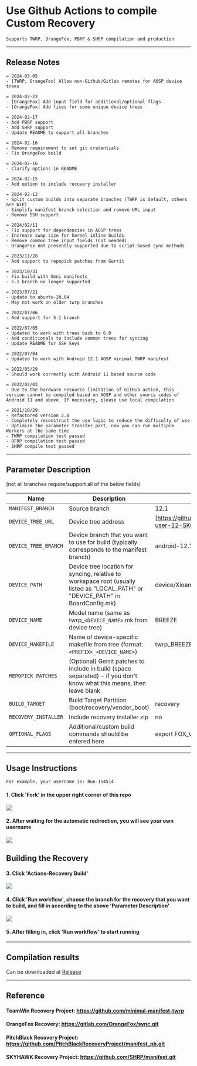 # Use Github Actions to compile Custom Recovery
```
Supports TWRP, OrangeFox, PBRP & SHRP compilation and production
```
---

## Release Notes
```
= 2024-03-05
- [TWRP, OrangeFox] Allow non-Github/Gitlab remotes for AOSP device trees

= 2024-02-23
- [OrangeFox] Add input field for additional/optional flags
- [OrangeFox] Add fixes for some unique device trees

= 2024-02-17
- Add PBRP support
- Add SHRP support
- Update README to support all branches

= 2024-02-16
- Remove requirement to set git credentials
- Fix OrangeFox build

= 2024-02-16
- Clarify options in README

= 2024-02-15
- Add option to include recovery installer

= 2024-02-12
- Split custom builds into separate branches (TWRP is default, others are WIP)
- Simplify manifest branch selection and remove URL input
- Remove SSH support

= 2024/02/11
- Fix support for dependencies in AOSP trees
- Increase swap size for kernel inline builds
- Remove common tree input fields (not needed)
- OrangeFox not presently supported due to script-based sync methods

= 2023/11/28
- Add support to repopick patches from Gerrit

= 2023/10/31
- Fix build with Omni manifests
- 5.1 branch no longer supported

= 2023/07/21
- Update to ubuntu-20.04
- May not work on older twrp branches

= 2022/07/06
- Add support for 5.1 branch

= 2022/07/05
- Updated to work with trees back to 6.0
- Add conditionals to include common trees for syncing
- Update README for SSH keys

= 2022/07/04
- Updated to work with Android 12.1 AOSP minimal TWRP manifest

= 2022/05/29
- Should work correctly with Android 11 based source code

= 2022/02/03
- Due to the hardware resource limitation of GitHub action, this version cannot be compiled based on AOSP and other source codes of Android 11 and above. If necessary, please use local compilation

= 2021/10/29: 
- Refactored version 2.0
- Completely reconstruct the use logic to reduce the difficulty of use
- Optimize the parameter transfer part, now you can run multiple Workers at the same time
- TWRP compilation test passed
- OFRP compilation test passed
- SHRP compile test passed
```

-----

## Parameter Description
(not all branches require/support all of the below fields)

| Name | Description | Example |
| ------------ | -------------------- | ------------ |
| `MANIFEST_BRANCH` | Source branch | 12.1 |
| `DEVICE_TREE_URL` | Device tree address | [https://github.com/twrpdtgen/android_device_xiaomi_breeze/tree/breeze-user-12-SKQ1.231127.001-V816.0.10.0.UNUINXM-release-keys]|
| `DEVICE_TREE_BRANCH` | Device branch that you want to use for build (typically corresponds to the manifest branch) | android-12.1 |
| `DEVICE_PATH` | Device tree location for syncing, relative to workspace root (usually listed as "LOCAL_PATH" or "DEVICE_PATH" in BoardConfig.mk) | device/Xioami/Breeze |
| `DEVICE_NAME` | Model name (same as twrp_`<DEVICE_NAME>`.mk from device tree) | BREEZE |
| `DEVICE_MAKEFILE` | Name of device-specific makefile from tree (format: `<PREFIX>_<DEVICE_NAME>`) | twrp_BREEZE
| `REPOPICK_PATCHES` | (Optional) Gerrit patches to include in build (space separated) - if you don't know what this means, then leave blank |  |
| `BUILD_TARGET` | Build Target Partition (boot/recovery/vendor_boot) | recovery |
| `RECOVERY_INSTALLER` | Include recovery installer zip | no |
| `OPTIONAL_FLAGS` | Additional/custom build commands should be entered here | export FOX_VIRTUAL_AB_DEVICE=1 |

-----

## Usage Instructions
```
For example, your username is: Run-114514
```
#### 1. Click 'Fork' in the upper right corner of this repo
![](https://i.bmp.ovh/imgs/2021/10/6b6ed9f29e732372.png)
#### 2. After waiting for the automatic redirection, you will see your own username
![](https://i.bmp.ovh/imgs/2021/10/66cfe324c0ebb69b.png)
## Building the Recovery
#### 3. Click 'Actions-Recovery Build'
![](https://i.bmp.ovh/imgs/2021/10/23896d1b66292047.png)
#### 4. Click 'Run workflow', choose the branch for the recovery that you want to build, and fill in according to the above 'Parameter Description'
![](https://i.bmp.ovh/imgs/2021/10/9cb7871267cf2f53.png)
#### 5. After filling in, click 'Run workflow' to start running

-----

## Compilation results
Can be downloaded at [Release](../../releases)

-----
## Reference

#### TeamWin Recovery Project: https://github.com/minimal-manifest-twrp
#### OrangeFox Recovery: https://gitlab.com/OrangeFox/sync.git
#### PitchBlack Recovery Project: https://github.com/PitchBlackRecoveryProject/manifest_pb.git
#### SKYHAWK Recovery Project: https://github.com/SHRP/manifest.git
